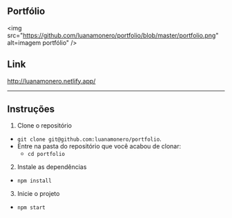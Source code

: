 ## Portfólio

<img src="https://github.com/luanamonero/portfolio/blob/master/portfolio.png" alt=imagem portfólio" />

## Link

http://luanamonero.netlify.app/

---

## Instruções

1. Clone o repositório
  * `git clone git@github.com:luanamonero/portfolio`.
  * Entre na pasta do repositório que você acabou de clonar:
    * `cd portfolio`

2. Instale as dependências
  * `npm install`

3. Inicie o projeto 
  * `npm start`

